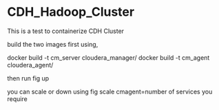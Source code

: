CDH_Hadoop_Cluster
==================

This is a test to containerize CDH Cluster

build the two images first using,

docker build -t cm_server cloudera_manager/
docker build -t cm_agent cloudera_agent/

then run fig up

you can scale or down using fig scale cmagent=number of services you require
